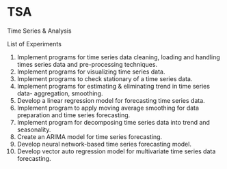 # TSA
Time Series &amp; Analysis 

List of Experiments
1. Implement programs for time series data cleaning, loading and handling times series data and pre-processing
techniques.
2. Implement programs for visualizing time series data.
3. Implement programs to check stationary of a time series data.
4. Implement programs for estimating & eliminating trend in time series data- aggregation, smoothing.
5. Develop a linear regression model for forecasting time series data.
6. Implement program to apply moving average smoothing for data preparation and time series forecasting.
7. Implement program for decomposing time series data into trend and seasonality.
8. Create an ARIMA model for time series forecasting.
9. Develop neural network-based time series forecasting model.
10. Develop vector auto regression model for multivariate time series data forecasting.
